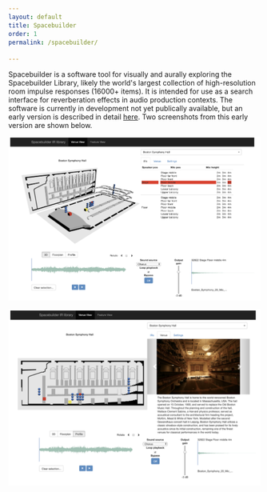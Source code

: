 ```yaml
---
layout: default
title: Spacebuilder
order: 1
permalink: /spacebuilder/

---
```



Spacebuilder is a software tool for visually and aurally exploring the Spacebuilder Library, likely the world's largest collection of high-resolution room impulse responses (16000+ items). It is intended for use as a search interface for reverberation effects in audio production contexts. The software is currently in development not yet publically available, but an early version is described in detail [here](http://publications.rwth-aachen.de/record/770331/files/770331.pdf). Two screenshots from this early version are shown below.




![Spacebuilder screenshot 3D](/images/spacebuilder_screenshot_3D.png)

![Spacebuilder screenshot profile](/images/spacebuilder_screenshot_profile.png)


